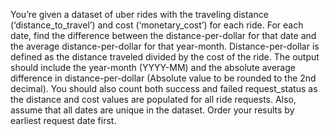 You’re given a dataset of uber rides with the traveling distance (‘distance_to_travel’) and cost (‘monetary_cost’) for each ride. For each date, find the difference between the distance-per-dollar for that date and the average distance-per-dollar for that year-month. 
Distance-per-dollar is defined as the distance traveled divided by the cost of the ride.
The output should include the year-month (YYYY-MM) and the absolute average difference in distance-per-dollar (Absolute value to be rounded to the 2nd decimal).
You should also count both success and failed request_status as the distance and cost values are populated for all ride requests. Also, assume that all dates are unique in the dataset. Order your results by earliest request date first.